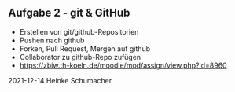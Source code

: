 ## Aufgabe 2 - git & GitHub

- Erstellen von git/github-Repositorien
- Pushen nach github
- Forken, Pull Request, Mergen auf github
- Collaborator zu github-Repo zufügen
- https://zbiw.th-koeln.de/moodle/mod/assign/view.php?id=8960

2021-12-14 Heinke Schumacher
